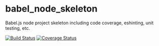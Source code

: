 # babel_node_skeleton
Babel.js node project skeleton including code coverage, eshinting, unit testing, etc.

[![Build Status](https://travis-ci.org/EricMCornelius/babel_node_skeleton.svg)](https://travis-ci.org/EricMCornelius/babel_node_skeleton)
[![Coverage Status](https://coveralls.io/repos/EricMCornelius/babel_node_skeleton/badge.svg)](https://coveralls.io/r/EricMCornelius/babel_node_skeleton)
